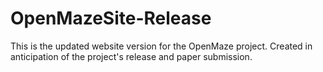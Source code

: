# OpenMazeSite-Release
This is the updated website version for the OpenMaze project. Created in anticipation of the project's release and paper submission. 
